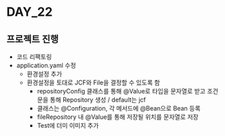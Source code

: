 # DAY_22

## 프로젝트 진행
+ 코드 리팩토링
+ application.yaml 수정
  + 환경설정 추가
  + 환경설정을 토대로 JCF와 File을 결정할 수 있도록 함
    + repositoryConfig 클래스를 통해 @Value로 타입을 문자열로 받고 조건문을 통해 Repository 생성 / default는 jcf
    + 클래스는 @Configuration, 각 메서드에 @Bean으로 Bean 등록
    + fileRepository 내 @Value를 통해 저장될 위치를 문자열로 저장
    + Test에 더미 이미지 추가



